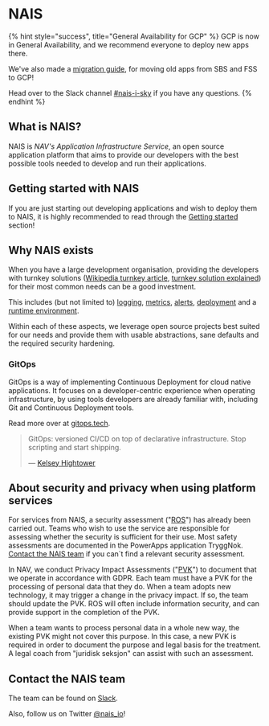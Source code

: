 # NAIS

{% hint style="success", title="General Availability for GCP" %}
GCP is now in General Availability, and we recommend everyone to deploy new apps there.

We've also made a [migration guide](clusters/migrating-to-gcp.md), for moving old apps from SBS and FSS to GCP!

Head over to the Slack channel [#nais-i-sky](https://nav-it.slack.com/archives/C0190SV7KSN) if you have any questions.
{% endhint %}

## What is NAIS?

NAIS is _NAV's Application Infrastructure Service_, an open source application
platform that aims to provide our developers with the best possible tools
needed to develop and run their applications.

## Getting started with NAIS

If you are just starting out developing applications and wish to deploy them to NAIS, it is highly recommended to read
through the [Getting started](basics/README.md) section!

## Why NAIS exists

When you have a large development organisation, providing the developers with turnkey solutions ([Wikipedia turnkey article], [turnkey solution explained]) for their most common
needs can be a good investment.

This includes \(but not limited to\) [logging](observability/logs/README.md), [metrics](observability/metrics.md),
[alerts](observability/alerts/README.md), [deployment](deployment/README.md) and a [runtime environment](clusters/README.md).

Within each of these aspects, we leverage open source projects best suited for our needs and provide them with usable
abstractions, sane defaults and the required security hardening.

### GitOps

GitOps is a way of implementing Continuous Deployment for cloud native applications. It focuses on a developer-centric
experience when operating infrastructure, by using tools developers are already familiar with, including Git and
Continuous Deployment tools.

Read more over at [gitops.tech](https://www.gitops.tech).

> GitOps: versioned CI/CD on top of declarative infrastructure. Stop scripting and start shipping.
>
> — [Kelsey Hightower](https://twitter.com/kelseyhightower/status/953638870888849408)

[wikipedia turnkey article]: https://en.wikipedia.org/wiki/Turnkey#Specific_usage
[turnkey solution explained]: https://www.investopedia.com/terms/t/turnkey_solution.asp

## About security and privacy when using platform services

For services from NAIS, a security assessment ("[ROS]") has already been carried out.
Teams who wish to use the service are responsible for assessing whether the security is sufficient for their use.
Most safety assessments are documented in the PowerApps application TryggNok.
[Contact the NAIS team] if you can´t find a relevant security assessment.

In NAV, we conduct Privacy Impact Assessments ("[PVK]") to document that we operate in accordance with GDPR.
Each team must have a PVK for the processing of personal data that they do.
When a team adopts new technology, it may trigger a change in the privacy impact.
If so, the team should update the PVK.
ROS will often include information security, and can provide support in the completion of the PVK.

When a team wants to process personal data in a whole new way,  the existing PVK might not cover this purpose. In this case, a new PVK is required in order to document the purpose and legal basis for the treatment. A legal coach from "juridisk seksjon" can assist with such an assessment.

[ROS]: https://doc.nais.io/clusters/gcp#ros-and-pvk
[Contact the NAIS team]: https://doc.nais.io/#contact-the-nais-team
[PVK]: https://doc.nais.io/clusters/gcp#ros-and-pvk

## Contact the NAIS team

The team can be found on [Slack](https://nav-it.slack.com/messages/C5KUST8N6/).

Also, follow us on Twitter [@nais\_io](https://twitter.com/nais_io)!
